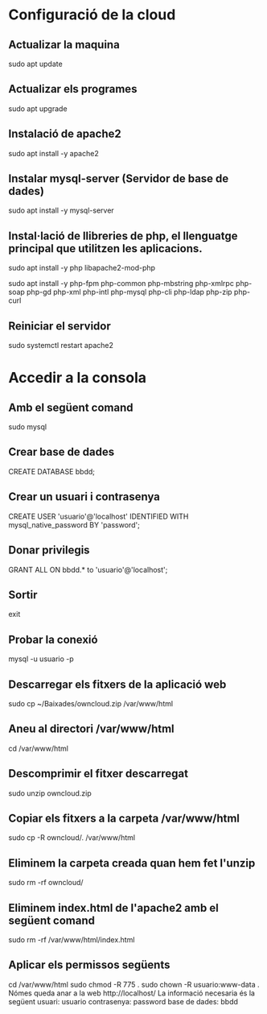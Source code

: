 # Configuració de la cloud
## Actualizar la maquina
sudo apt update
## Actualizar els programes
sudo apt upgrade
## Instalació de apache2
sudo apt install -y apache2
## Instalar mysql-server (Servidor de base de dades)
sudo apt install -y mysql-server
## Instal·lació de llibreries de php, el llenguatge principal que utilitzen les aplicacions.
sudo apt install -y php libapache2-mod-php

sudo apt install -y php-fpm php-common php-mbstring php-xmlrpc php-soap php-gd php-xml php-intl php-mysql php-cli php-ldap php-zip php-curl

## Reiniciar el servidor
sudo systemctl restart apache2
# Accedir a la consola
## Amb el següent comand
sudo mysql
## Crear base de dades
CREATE DATABASE bbdd;
## Crear un usuari i contrasenya
CREATE USER 'usuario'@'localhost' IDENTIFIED WITH mysql_native_password BY 'password';
## Donar privilegis
GRANT ALL ON bbdd.* to 'usuario'@'localhost';
## Sortir
exit
## Probar la conexió
mysql -u usuario -p
## Descarregar els fitxers de la aplicació web
sudo cp ~/Baixades/owncloud.zip /var/www/html
## Aneu al directori /var/www/html
cd /var/www/html
## Descomprimir el fitxer descarregat
sudo unzip owncloud.zip
## Copiar els fitxers a la carpeta /var/www/html
sudo cp -R owncloud/. /var/www/html
## Eliminem la carpeta creada quan hem fet l'unzip
sudo rm -rf owncloud/
## Eliminem index.html de l'apache2 amb el següent comand
sudo rm -rf /var/www/html/index.html
## Aplicar els permissos següents
cd /var/www/html
sudo chmod -R 775 .
sudo chown -R usuario:www-data .
Nómes queda anar a la web http://localhost/ 
La informació necesaria és la següent
usuari: usuario
contrasenya: password
base de dades: bbdd
